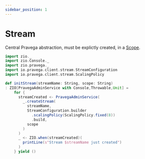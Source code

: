 ```yaml
---
sidebar_position: 1
---
```

# Stream

Central Pravega abstraction, must be explictly created, in a [Scope](scope.md).

```scala mdoc:invisible
import zio._
import zio.Console._
import zio.pravega._
import io.pravega.client.stream.StreamConfiguration
import io.pravega.client.stream.ScalingPolicy
```


```scala mdoc
def initStream(streamName: String, scope: String)
: ZIO[PravegaAdminService with Console,Throwable,Unit] =
    for {
      streamCreated <- PravegaAdminService(
        _.createStream(
          streamName,
          StreamConfiguration.builder
            .scalingPolicy(ScalingPolicy.fixed(8))
            .build,
          scope
        )
      )
      _ <- ZIO.when(streamCreated)(
        printLine(s"Stream $streamName just created")
      )
    } yield ()

````

